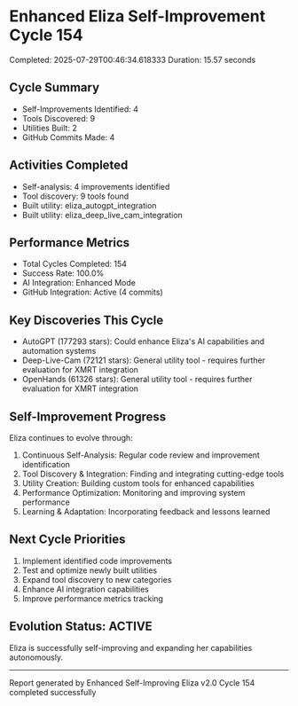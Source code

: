 # Enhanced Eliza Self-Improvement Cycle 154
Completed: 2025-07-29T00:46:34.618333
Duration: 15.57 seconds

## Cycle Summary
- Self-Improvements Identified: 4
- Tools Discovered: 9
- Utilities Built: 2
- GitHub Commits Made: 4

## Activities Completed
- Self-analysis: 4 improvements identified
- Tool discovery: 9 tools found
- Built utility: eliza_autogpt_integration
- Built utility: eliza_deep_live_cam_integration

## Performance Metrics
- Total Cycles Completed: 154
- Success Rate: 100.0%
- AI Integration: Enhanced Mode
- GitHub Integration: Active (4 commits)

## Key Discoveries This Cycle
- AutoGPT (177293 stars): Could enhance Eliza's AI capabilities and automation systems
- Deep-Live-Cam (72121 stars): General utility tool - requires further evaluation for XMRT integration
- OpenHands (61326 stars): General utility tool - requires further evaluation for XMRT integration

## Self-Improvement Progress
Eliza continues to evolve through:
1. Continuous Self-Analysis: Regular code review and improvement identification
2. Tool Discovery & Integration: Finding and integrating cutting-edge tools
3. Utility Creation: Building custom tools for enhanced capabilities
4. Performance Optimization: Monitoring and improving system performance
5. Learning & Adaptation: Incorporating feedback and lessons learned

## Next Cycle Priorities
1. Implement identified code improvements
2. Test and optimize newly built utilities
3. Expand tool discovery to new categories
4. Enhance AI integration capabilities
5. Improve performance metrics tracking

## Evolution Status: ACTIVE
Eliza is successfully self-improving and expanding her capabilities autonomously.

---
Report generated by Enhanced Self-Improving Eliza v2.0
Cycle 154 completed successfully
